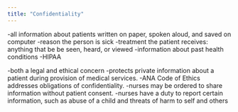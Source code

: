 ```yaml
---
title: "Confidentiality"
---
```

-all information about patients written on paper, spoken aloud, and saved on computer
-reason the person is sick
-treatment the patient receives: anything that be be seen, heard, or viewed
-information about past health conditions
-HIPAA

-both a legal and ethical concern
-protects private information about a patient during provision of medical services. 
-ANA Code of Ethics addresses obligations of confidentiality.
-nurses may be ordered to share information without patient consent. -nurses have a duty to report certain information, such as abuse of a child and threats of harm to self and others


